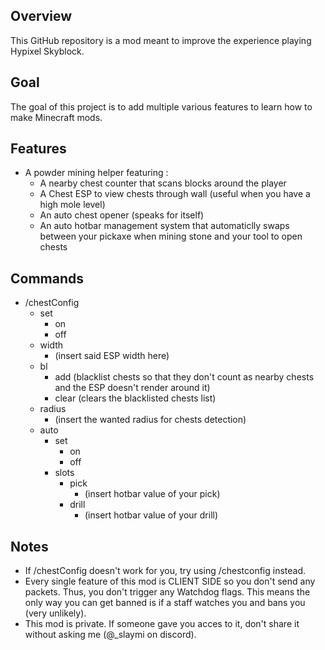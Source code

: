 ## Overview
This GitHub repository is a mod meant to improve the experience playing Hypixel Skyblock.

## Goal
The goal of this project is to add multiple various features to learn how to make Minecraft mods.

## Features
- A powder mining helper featuring :
  - A nearby chest counter that scans
    blocks around the player
  - A Chest ESP to view chests through
    wall (useful when you have a high mole
    level)
  - An auto chest opener (speaks for
    itself)
  - An auto hotbar management system that
    automaticlly swaps between your
    pickaxe when mining stone and your
    tool to open chests

## Commands
- /chestConfig
  - set
    - on
    - off
  - width
    - (insert said ESP width here)
  - bl
    - add (blacklist chests so that they
      don't count as nearby chests and the
      ESP doesn't render around it)
    - clear (clears the blacklisted chests
      list)
  - radius
    - (insert the wanted radius for chests
      detection)
  - auto
    - set
      - on
      - off
    - slots
      - pick
        - (insert hotbar value of your
          pick)
      - drill
        - (insert hotbar value of your
          drill)

## Notes
- If /chestConfig doesn't work for you, try using /chestconfig instead.
- Every single feature of this mod is CLIENT SIDE so you don't send any packets. Thus, you don't trigger any Watchdog flags. This means the only way you can get banned is if a staff watches you and bans you (very unlikely).
- This mod is private. If someone gave you acces to it, don't share it without asking me (@_slaymi on discord).

